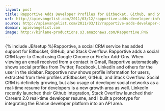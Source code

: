 ```yaml
---
layout: post
title: Rapportive Adds Developer Profiles for Bitbucket, Github, and Stack Overflow
url: http://apievangelist.com/2011/03/12/rapportive-adds-developer-information/
source: http://apievangelist.com/2011/03/12/rapportive-adds-developer-information/
domain: apievangelist.com
image: http://kinlane-productions.s3.amazonaws.com/Rapportive.PNG
---
```

{% include JB/setup %}Rapportive, a social CRM service has added support for Bitbucket, GitHub, and Stack Overflow.
Rapportive adds a social CRM layer to Gmail using Google Chrome or Firefox Add-Ons.
When viewing an email received from a contact in Gmail, Rapportive automatically shows social profiles from Twitter, Facebook, LinkedIn and others for the user in the sidebar.
Rapportive now shows profile information for users, extracted from their profiles atBitbucket, GitHub, and Stack Overflow.
Social CRM is definitely growing, but also usage of developer social networks as a real-time resume for developers is a new growth area as well.
LinkedIn recently launched their Github integration, Stack Overflow launched their Careers 2.0 real-time developer resume, and I built a prototype for integrating the Elance developer platform into an API area.
